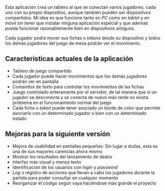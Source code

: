 
Esta aplicación
crea un tablero al que se conectan varios jugadores, cada uno con su propio dispositivo, aunque
también pueden ser dispositivos compartidos. Mi idea es que funcione tanto en *PC* como en *tablet*
y en *móvil* sin tener que instalar ninguna aplicación especial y que ademaś pueda funcionar razonablemente
bien en dispositivos antiguos.

Cada jugador podrá mover sus fichas o *tokens* desde su dispositivo y todos los demás jugadores
del juego de mesa podrán ver el movimiento.

## Características actuales de la aplicación

- Tablero de juego compartido
- Cada jugador puede hacer movimientos que los demás jugadores podrán ver en pantalla
- Comandos de texto para controlar los movimientos de las fichas
- Juego controlado enteramente por el servidor, de tal manera que si un jugador se desconecta
y se conecta de nuevo más tarde no exista problema en el funcionamiento normal del juego
- Cada ficha o *token* puede tener asociado un borde de color que permite asociarlo con un determinado
jugador o bien con un determinado estado

## Mejoras para la siguiente versión

- Mejora de usabilidad en pantallas pequeñas: Sin lugar a dudas, esta es una de sus mayores carencias ahora mismo
- Mostrar los resultados del lanzamiento de dados
- Interfaz más visual y menos texto
- Identificación de los usuarios con *login* y *password*
- *Log* o registro de acciones que llevan a cabo los jugadores durante la partida para poder consultar en cualquier momento
- Reorganizar el código según vaya haciéndose más grande el proyecto
